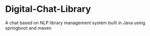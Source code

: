 # Digital-Chat-Library
A chat based on NLP library management system built in Java using springboot and maven
